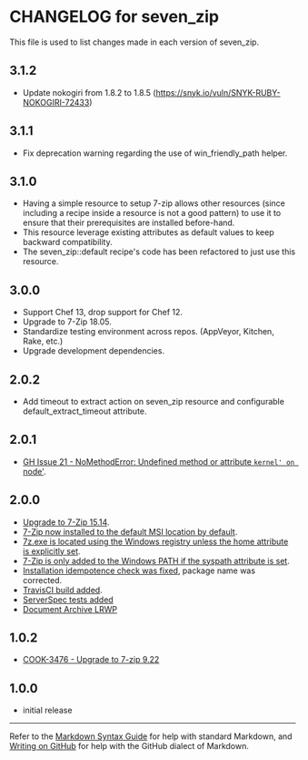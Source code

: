 # CHANGELOG for seven_zip

This file is used to list changes made in each version of seven_zip.

## 3.1.2
* Update nokogiri from 1.8.2 to 1.8.5 (https://snyk.io/vuln/SNYK-RUBY-NOKOGIRI-72433)

## 3.1.1
* Fix deprecation warning regarding the use of win_friendly_path helper.

## 3.1.0

* Having a simple resource to setup 7-zip allows other resources (since including a recipe inside a resource is not a good pattern) to use it to ensure that their prerequisites are installed before-hand.
* This resource leverage existing attributes as default values to keep backward compatibility.
* The seven_zip::default recipe's code has been refactored to just use this resource.

## 3.0.0

* Support Chef 13, drop support for Chef 12.
* Upgrade to 7-Zip 18.05.
* Standardize testing environment across repos.  (AppVeyor, Kitchen, Rake, etc.)
* Upgrade development dependencies.

## 2.0.2

* Add timeout to extract action on seven\_zip resource and configurable default\_extract_timeout attribute.

## 2.0.1

* [GH Issue 21 - NoMethodError: Undefined method or attribute `kernel' on `node'](https://github.com/daptiv/seven_zip/issues/21).

## 2.0.0

* [Upgrade to 7-Zip 15.14](https://github.com/daptiv/seven_zip/pull/9).
* [7-Zip now installed to the default MSI location by default](https://github.com/daptiv/seven_zip/pull/11).
* [7z.exe is located using the Windows registry unless the home attribute is explicitly set](https://github.com/daptiv/seven_zip/pull/10).
* [7-Zip is only added to the Windows PATH if the syspath attribute is set](https://github.com/daptiv/seven_zip/pull/11).
* [Installation idempotence check was fixed](https://github.com/daptiv/seven_zip/pull/14), package name was corrected.
* [TravisCI build added](https://github.com/daptiv/seven_zip/pull/12).
* [ServerSpec tests added](https://github.com/daptiv/seven_zip/pull/9)
* [Document Archive LRWP](https://github.com/daptiv/seven_zip/pull/6)

## 1.0.2

* [COOK-3476 - Upgrade to 7-zip 9.22](https://tickets.opscode.com/browse/COOK-3476)

## 1.0.0

* initial release

- - -
Refer to the [Markdown Syntax Guide](https://daringfireball.net/projects/markdown/syntax) for help with standard Markdown, and [Writing on GitHub](https://help.github.com/categories/writing-on-github/) for help with the GitHub dialect of Markdown.
